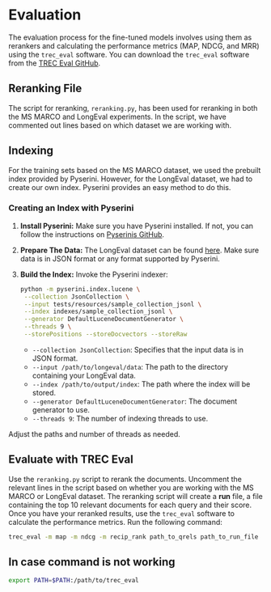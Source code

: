 # Evaluation

The evaluation process for the fine-tuned models involves using them as rerankers and calculating the performance metrics (MAP, NDCG, and MRR) using the `trec_eval` software.
You can download the `trec_eval` software from the [TREC Eval GitHub](https://github.com/usnistgov/trec_eval).

## Reranking File

The script for reranking, `reranking.py`, has been used for reranking in both the MS MARCO and LongEval experiments.
In the script, we have commented out lines based on which dataset we are working with.

## Indexing

For the training sets based on the MS MARCO dataset, we used the prebuilt index provided by Pyserini.
However, for the LongEval dataset, we had to create our own index.
Pyserini provides an easy method to do this.

### Creating an Index with Pyserini

1. **Install Pyserini:** Make sure you have Pyserini installed. If not, you can follow the instructions on [Pyserinis GitHub](https://github.com/castorini/pyserini?tab=readme-ov-file).
2. **Prepare The Data:** The LongEval dataset can be found [here](https://lindat.mff.cuni.cz/repository/xmlui/handle/11234/1-5010). Make sure data is in JSON format or any format supported by Pyserini.
3. **Build the Index:** Invoke the Pyserini indexer:

   ```bash
   python -m pyserini.index.lucene \
    --collection JsonCollection \
    --input tests/resources/sample_collection_jsonl \
    --index indexes/sample_collection_jsonl \
    --generator DefaultLuceneDocumentGenerator \
    --threads 9 \
    --storePositions --storeDocvectors --storeRaw
   ```

    - `--collection JsonCollection`: Specifies that the input data is in JSON format.
    - `--input /path/to/longeval/data`: The path to the directory containing your LongEval data.
    - `--index /path/to/output/index`: The path where the index will be stored.
    - `--generator DefaultLuceneDocumentGenerator`: The document generator to use.
    - `--threads 9`: The number of indexing threads to use.

Adjust the paths and number of threads as needed.

## Evaluate with TREC Eval

Use the `reranking.py` script to rerank the documents. Uncomment the relevant lines in the script based on whether you are working with the MS MARCO or LongEval dataset.
The reranking script will create a **run** file, a file containing the top 10 relevant documents for each query and their score.
Once you have your reranked results, use the `trec_eval` software to calculate the performance metrics. Run the following command:

```bash
trec_eval -m map -m ndcg -m recip_rank path_to_qrels path_to_run_file
```

## In case command is not working

```bash
export PATH=$PATH:/path/to/trec_eval
```